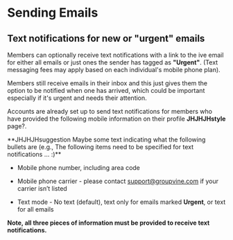 # Sending Emails

<span id="gv-2members-3sendtexts"></span>
## Text notifications for new or "urgent" emails

Members can optionally receive text notifications with a link to the
ive email for either all emails or just ones the sender has tagged as
**"Urgent"**.
(Text messaging fees may apply based on each individual's mobile phone
plan).

Members still receive emails in their inbox and this just gives them
the option to be notified when one has arrived, which could be important
especially if it's urgent and needs their attention.

Accounts are already set up to send text notifications for members who
have provided the following mobile information on their
profile
<span class="todo">
**JHJHJHstyle**
</span>
page?.

<span class="todo">
**JHJHJHsuggestion Maybe some text indicating what the following bullets
are (e.g., The following items need to be specified for text
notifications ... :)**
</span>

  * Mobile phone number, including area code

  * Mobile phone carrier - please contact [support@groupvine.com](mailto:support@groupvine.com) if your carrier isn’t listed

  * Text mode - No text (default), text only for emails marked
**Urgent**, or text for all emails

**Note, all three pieces of information must be provided to receive text
notifications.**
